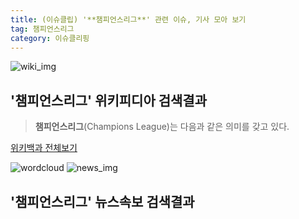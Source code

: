 ```yaml
---
title: (이슈클립) '**챔피언스리그**' 관련 이슈, 기사 모아 보기
tag: 챔피언스리그
category: 이슈클리핑
---
```

![wiki_img](https://user-images.githubusercontent.com/42597476/44503234-41136a80-a6d0-11e8-9071-6fc6418eafe4.png)
## **'**챔피언스리그**'** 위키피디아 검색결과
>**챔피언스리그**(Champions League)는 다음과 같은 의미를 갖고 있다.

<a href="https://ko.wikipedia.org/wiki/챔피언스리그" target="_blank">위키백과 전체보기</a>

![wordcloud](https://s3.ap-northeast-2.amazonaws.com/lyrics101-wordcloud/2018-09-20-1537392009.png)
![news_img](https://user-images.githubusercontent.com/42597476/44507050-1206f400-a6e4-11e8-8d98-7ffbfebb353f.png)
## **'**챔피언스리그**'** 뉴스속보 검색결과

